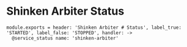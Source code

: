 
# Shinken Arbiter Status

    module.exports = header: 'Shinken Arbiter # Status', label_true: 'STARTED', label_false: 'STOPPED', handler: ->
      @service_status name: 'shinken-arbiter'
